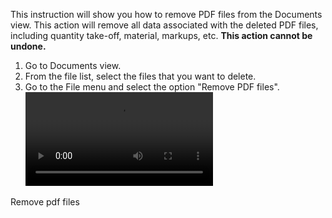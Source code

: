 This instruction will show you how to remove PDF files from the Documents view. This action will remove all data associated with the deleted PDF files, including quantity take-off, material, markups, etc. **This action cannot be undone.**

1. Go to Documents view.
2. From the file list, select the files that you want to delete.
3. Go to the File menu and select the option "Remove PDF files".
![type:video](assets/media/remove_pdf_file.mp4)
<figcaption>Remove pdf files</figcaption>